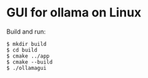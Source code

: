 # GUI for ollama on Linux

Build and run:

```
$ mkdir build
$ cd build
$ cmake ../app
$ cmake --build 
$ ./ollamagui
```  